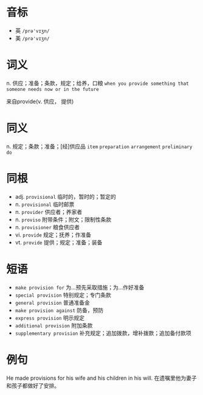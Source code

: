 # 音标

- 英 `/prə'vɪʒn/`
- 美 `/prə'vɪʒn/`

# 词义

n. 供应；准备；条款，规定；给养，口粮
`when you provide something that someone needs now or in the future`



来自provide(v. 供应， 提供)

# 同义

n. 规定；条款；准备；[经]供应品
`item` `preparation` `arrangement` `preliminary` `do`

# 同根

- adj. `provisional` 临时的，暂时的；暂定的
- n. `provisional` 临时邮票
- n. `provider` 供应者；养家者
- n. `proviso` 附带条件；附文；限制性条款
- n. `provisioner` 粮食供应者
- vi. `provide` 规定；抚养；作准备
- vt. `provide` 提供；规定；准备；装备

# 短语

- `make provision for` 为…预先采取措施；为…作好准备
- `special provision` 特别规定；专门条款
- `general provision` 普通准备金
- `make provision against` 防备，预防
- `express provision` 明示规定
- `additional provision` 附加条款
- `supplementary provision` 补充规定；追加拨款，增补拨款；追加备付款项

# 例句

He made provisions for his wife and his children in his will.
在遗嘱里他为妻子和孩子都做好了安排。


